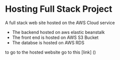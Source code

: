# Hosting Full Stack Project

A full stack web site hosted on the AWS Cloud service

- The backend hosted on aws elastic beanstalk
- The front end is hosted on AWS S3 Bucket
- The databse is hosted on AWS RDS

to go to the hosted website go to this [link] ()
